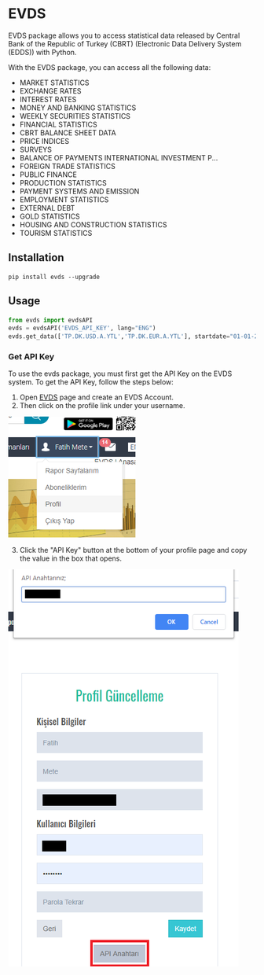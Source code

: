 # EVDS
EVDS package allows you to access statistical data released by Central Bank of the Republic of Turkey (CBRT) (Electronic Data Delivery System (EDDS)) with Python.

With the EVDS package, you can access all the following data:
- MARKET STATISTICS
- EXCHANGE RATES
- INTEREST RATES
- MONEY AND BANKING STATISTICS
- WEEKLY SECURITIES STATISTICS
- FINANCIAL STATISTICS
- CBRT BALANCE SHEET DATA
- PRICE INDICES
- SURVEYS
- BALANCE OF PAYMENTS INTERNATIONAL INVESTMENT P...
- FOREIGN TRADE STATISTICS
- PUBLIC FINANCE
- PRODUCTION STATISTICS
- PAYMENT SYSTEMS AND EMISSION
- EMPLOYMENT STATISTICS
- EXTERNAL DEBT
- GOLD STATISTICS
- HOUSING AND CONSTRUCTION STATISTICS
- TOURISM STATISTICS

## Installation
```
pip install evds --upgrade
```
## Usage
```python
from evds import evdsAPI
evds = evdsAPI('EVDS_API_KEY', lang="ENG")
evds.get_data(['TP.DK.USD.A.YTL','TP.DK.EUR.A.YTL'], startdate="01-01-2019", enddate="01-01-2020")
```
### Get API Key
To use the evds package, you must first get the API Key on the EVDS system. To get the API Key, follow the steps below:
1. Open [EVDS](https://evds2.tcmb.gov.tr/) page and create an EVDS Account.
2. Then click on the profile link under your username.

![01](01.png)

3. Click the "API Key" button at the bottom of your profile page and copy the value in the box that opens.

![02](02.png)
